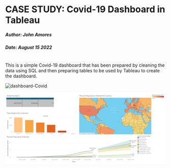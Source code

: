 # CASE STUDY: Covid-19 Dashboard in Tableau
##### Author: John Amores

##### Date: August 15 2022


#

This is a simple Covid-19 dashboard that has been prepared by cleaning the data using SQL and then preparing tables to be used by Tableau to create the dashboard. 

![dashboard-Covid](https://public.tableau.com/app/profile/john.amores/viz/CovidDashboard_16606191098740/Dashboard1)

![dashboard-Covid](Images/Dashboard%201.png)